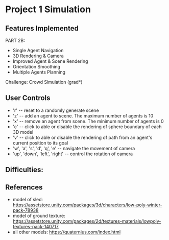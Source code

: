 # Project 1 Simulation
 
## Features Implemented

PART 2B:

* Single Agent Navigation
* 3D Rendering & Camera
* Improved Agent & Scene Rendering
* Orientation Smoothing
* Multiple Agents Planning

Challenge: Crowd Simulation (grad*)

## User Controls

* 'r' -- reset to a randomly generate scene
* 'z' -- add an agent to scene. The maximum number of agents is 10
* 'x' -- remove an agent from scene. The minimum number of agents is 0
* 'c' -- click to able or disable the rendering of sphere boundary of each 3D model
* 'v' -- click to able or disable the rendering of path from an agent's current position to its goal
* 'w', 'a', 's', 'd', 'q', 'e' -- navigate the movement of camera
* 'up', 'down', 'left', 'right' -- control the rotation of camera


## Difficulties:


## References

* model of sled: https://assetstore.unity.com/packages/3d/characters/low-poly-winter-pack-78938
* model of ground texture: https://assetstore.unity.com/packages/2d/textures-materials/lowpoly-textures-pack-140717
* all other models: https://quaternius.com/index.html
